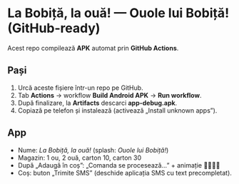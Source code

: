 # La Bobiță, la ouă! — Ouole lui Bobiță! (GitHub-ready)

Acest repo compilează **APK** automat prin **GitHub Actions**.

## Pași
1. Urcă aceste fișiere într-un repo pe GitHub.
2. Tab **Actions** → workflow **Build Android APK** → **Run workflow**.
3. După finalizare, la **Artifacts** descarci **app-debug.apk**.
4. Copiază pe telefon și instalează (activează „Install unknown apps”).

## App
- Nume: *La Bobiță, la ouă!* (splash: *Ouole lui Bobiță!*)
- Magazin: 1 ou, 2 ouă, carton 10, carton 30
- După „Adaugă în coș”: „Comanda se procesează…” + animație 👨‍🌾🔨🐔
- Coș: buton „Trimite SMS” (deschide aplicația SMS cu text precompletat).